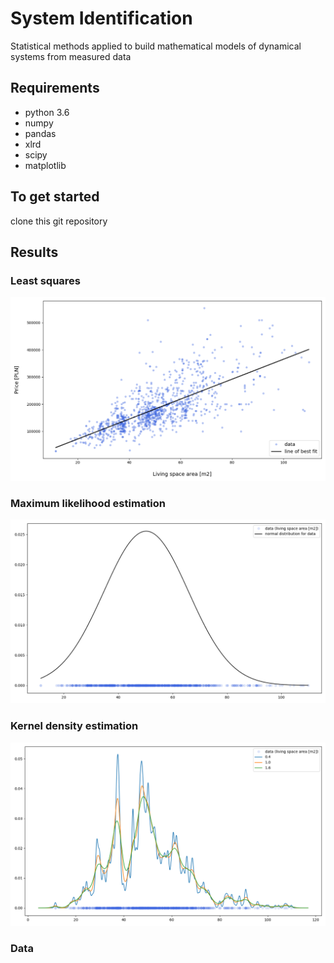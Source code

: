 # System Identification
Statistical methods applied to build mathematical models of dynamical systems from measured data
## Requirements
- python 3.6
- numpy
- pandas
- xlrd
- scipy
- matplotlib
## To get started
clone this git repository
## Results
### Least squares
![least_squares_fitting](/media/mls.png)
### Maximum likelihood estimation
![maximum_likelihood_estimation.png](/media/mle.png)
### Kernel density estimation
![kernel_density_estimation.py.png](/media/kde.png)
### Data

